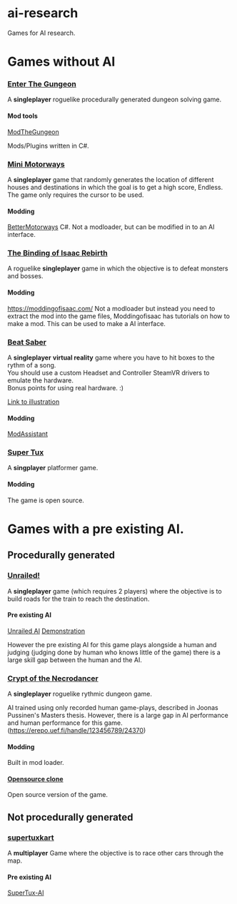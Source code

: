 # ai-research
Games for AI research.

# Games without AI

### [Enter The Gungeon](https://store.steampowered.com/app/311690/Enter_the_Gungeon/)

A **singleplayer** roguelike procedurally generated dungeon solving game.

#### Mod tools
[ModTheGungeon](https://modthegungeon.eu/)

Mods/Plugins written in C#.

### [Mini Motorways](https://store.steampowered.com/app/1127500/Mini_Motorways/)

A **singleplayer** game that randomly generates the location of different houses and destinations in which the goal is to get a high score, Endless.
The game only requires the cursor to be used.

#### Modding 
[BetterMotorways](https://github.com/matias-kovero/BetterMotorways)
C#. Not a modloader, but can be modified in to an AI interface.

### [The Binding of Isaac Rebirth](https://store.steampowered.com/app/250900/The_Binding_of_Isaac_Rebirth/)

A roguelike **singleplayer** game in which the objective is to defeat monsters and bosses. 

#### Modding
https://moddingofisaac.com/
Not a modloader but instead you need to extract the mod into the game files, Moddingofisaac has tutorials on how to make a mod. This can be used to make a AI interface.

### [Beat Saber](https://store.steampowered.com/app/620980/Beat_Saber/)

A **singleplayer** **virtual reality** game where you have to hit boxes to the rythm of a song.\
You should use a custom Headset and Controller SteamVR drivers to emulate the hardware.\
Bonus points for using real hardware. :)

[Link to illustration](vrhardware.md)

#### Modding
[ModAssistant](https://github.com/Assistant/ModAssistant)

### [Super Tux](https://www.supertux.org/)

A **singplayer** platformer game.

#### Modding
The game is open source.

# Games with a pre existing AI.

## Procedurally generated

### [Unrailed!](https://store.steampowered.com/app/1016920/Unrailed/)

A **singleplayer** game (which requires 2 players) where the objective is to build roads for the train to reach the destination.

#### Pre existing AI
[Unrailed AI](https://github.com/Flowtter/unrailed-ai)
[Demonstration](https://www.youtube.com/watch?v=Hu6cn4zaFlU)

However the pre existing AI for this game plays alongside a human and judging (judging done by human who knows little of the game) there is a large skill gap between the human and the AI. 

### [Crypt of the Necrodancer](https://store.steampowered.com/category/rogue_like_rogue_lite/)

A **singleplayer** roguelike rythmic dungeon game.

AI trained using only recorded human game-plays, described in Joonas Pussinen's Masters thesis. However, there is a large gap in AI performance and human performance for this game. (https://erepo.uef.fi/handle/123456789/24370)

#### Modding

Built in mod loader.

#### [Opensource clone](https://github.com/Zakru/opencrypt)
Open source version of the game.


## Not procedurally generated

### [supertuxkart](https://supertuxkart.net)

A **multiplayer** Game where the objective is to race other cars through the map.

#### Pre existing AI 

[SuperTux-AI](https://github.com/EZBUTD/SuperTux-AI)
